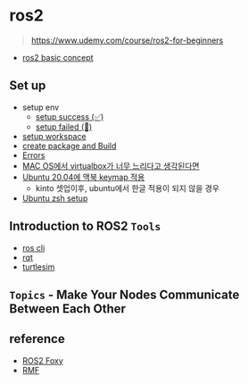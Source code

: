 # ros2
> https://www.udemy.com/course/ros2-for-beginners

- [ros2 basic concept](./docs/ros2.md)


## Set up
- setup env
  - [setup success (✅)](./docs/setup_success.md)
  - [setup failed (🚫)](./docs/setup_failed.md)
- [setup workspace](./docs/setup_workspace.md)
- [create package and Build](./docs/create_package_and_build.md)
- [Errors](./docs/errors.md)
- [MAC OS에서 virtualbox가 너무 느리다고 생각된다면](https://mkyong.com/mac/virtualbox-running-slow-and-lag-on-macos-macbook-pro/)
- [Ubuntu 20.04에 맥북 keymap 적용](https://github.com/rbreaves/kinto)
  - kinto 셋업이후, ubuntu에서 한글 적용이 되지 않을 경우
- [Ubuntu zsh setup](./docs/setup_zshrc.md)


## Introduction to ROS2 `Tools`
- [ros cli](./docs/cli.md)
- [rqt](./docs/rqt.md)
- [turtlesim](./docs/turtlesim.md)

## `Topics` - Make Your Nodes Communicate Between Each Other

## reference
- [ROS2 Foxy](https://docs.ros.org/en/foxy/index.html)
- [RMF](https://osrf.github.io/ros2multirobotbook/)
